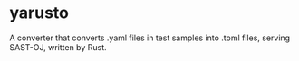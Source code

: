 # yarusto
A converter that converts .yaml files in test samples into .toml files, serving SAST-OJ, written by Rust.
